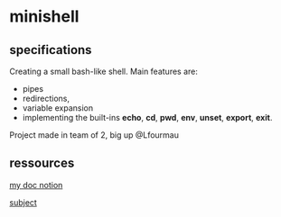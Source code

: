 # minishell

## specifications
Creating a small bash-like shell.
Main features are:
 * pipes
 * redirections,
 * variable expansion
 * implementing the built-ins **echo**, **cd**, **pwd**, **env**, **unset**, **export**, **exit**.

Project made in team of 2, big up @Lfourmau

## ressources
[my doc notion](https://clammy-fridge-d72.notion.site/Minishell-b2549b7c695e4e53b9c54e941cc9df71)

[subject](https://github.com/chimuelito/minishell/files/7210386/en.subject.pdf)
